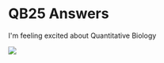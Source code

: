 # QB25 Answers

I'm feeling excited about Quantitative Biology

![](https://bioart.niaid.nih.gov/api/bioarts/551/files/637114)
